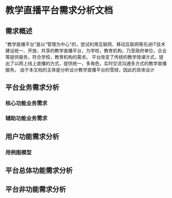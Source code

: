 <!--
 * @Author: Steven Wang
 * @LastEditors: Albert Wang
 * @Date: 2021-09-24 15:42:36
 * @LastEditTime: 2021-10-08 15:45:30
 * @Description:LiveStream‘s request analysis document
 * @FilePath: \\LiveStream\\Api\\需求分析文档.md
 * @Copyright Notice:  2021 Steven Wang 王子睿.All Rights Reserved.
-->
# 教学直播平台需求分析文档
## 需求概述
“教学直播平台”是以“管理为中心"的，尝试利用互联网、移动互联网等先进IT技术建设统一、开放、共享的教学直播平台，为学校，教育机构，乃至政府单位，企业等提供服务，符合学校，教育机构的需求。
平台改变了传统的教学授课方式，提出了以网上线上直播的方式，提供统一，多角色，实时交流沟通多方式的教学直播服务。
由于本文档的主体是分析设计教学直播平台的雪球，因此的具体设计
## 平台业务需求分析
### 核心功能业务需求
### 辅助功能业务需求
## 用户功能需求分析
### 用例图模型
## 平台总体功能需求分析
## 平台非功能需求分析
